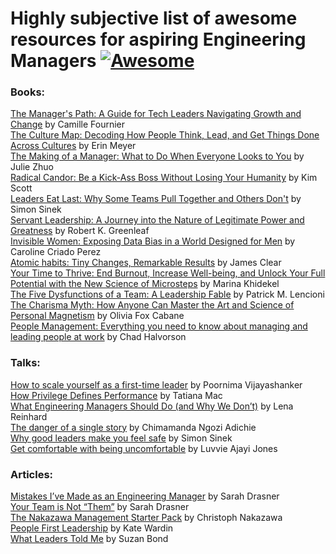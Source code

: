 # Highly subjective list of awesome resources for aspiring Engineering Managers [![Awesome](https://awesome.re/badge.svg)](https://awesome.re)

### Books:

[The Manager's Path: A Guide for Tech Leaders Navigating Growth and Change](https://amzn.to/3tB08Zh) by Camille Fournier  
[The Culture Map: Decoding How People Think, Lead, and Get Things Done Across Cultures](https://amzn.to/3v9wcEd) by Erin Meyer  
[The Making of a Manager: What to Do When Everyone Looks to You](https://amzn.to/32vaIW8) by Julie Zhuo  
[Radical Candor: Be a Kick-Ass Boss Without Losing Your Humanity](https://amzn.to/3tyR3QT) by Kim Scott  
[Leaders Eat Last: Why Some Teams Pull Together and Others Don't](https://amzn.to/3sAO0X3) by Simon Sinek  
[Servant Leadership: A Journey into the Nature of Legitimate Power and Greatness](https://amzn.to/2QK8wY1) by Robert K. Greenleaf  
[Invisible Women: Exposing Data Bias in a World Designed for Men](https://amzn.to/3eMYspD) by Caroline Criado Perez  
[Atomic habits: Tiny Changes, Remarkable Results](https://amzn.to/3thvCTw) by James Clear  
[Your Time to Thrive: End Burnout, Increase Well-being, and Unlock Your Full Potential with the New Science of Microsteps](https://amzn.to/3hm93ur) by Marina Khidekel  
[The Five Dysfunctions of a Team: A Leadership Fable](https://amzn.to/2Qpqnnp) by Patrick M. Lencioni  
[The Charisma Myth: How Anyone Can Master the Art and Science of Personal Magnetism](https://amzn.to/3vp7pMH) by Olivia Fox Cabane  
[People Management: Everything you need to know about managing and leading people at work](https://amzn.to/3yN9ILF) by Chad Halvorson

### Talks:
[How to scale yourself as a first-time leader](https://www.youtube.com/watch?v=LKkohgxsZdI) by Poornima Vijayashanker  
[How Privilege Defines Performance](https://www.youtube.com/watch?v=Hzs_8e3Xhhc) by Tatiana Mac  
[What Engineering Managers Should Do (and Why We Don’t)](https://www.youtube.com/watch?v=Q_bJVokYLRI) by Lena Reinhard  
[The danger of a single story](https://www.youtube.com/watch?v=D9Ihs241zeg) by Chimamanda Ngozi Adichie  
[Why good leaders make you feel safe](https://www.youtube.com/watch?v=lmyZMtPVodo) by Simon Sinek  
[Get comfortable with being uncomfortable](https://youtu.be/QijH4UAqGD8) by Luvvie Ajayi Jones  

### Articles:  
[Mistakes I’ve Made as an Engineering Manager](https://css-tricks.com/mistakes-ive-made-as-an-engineering-manager/) by Sarah Drasner  
[Your Team is Not “Them”](https://css-tricks.com/your-team-is-not-them/) by Sarah Drasner  
[The Nakazawa Management Starter Pack](https://cpojer.net/posts/the-nakazawa-management-starter-pack) by Christoph Nakazawa  
[People First Leadership](https://www.youtube.com/watch?v=GqKJ6SEyMBY) by Kate Wardin  
[What Leaders Told Me](https://www.suzanbond.com/articles/what-leaders-told-me-about-their-experience-as-a-tech-exec) by Suzan Bond
